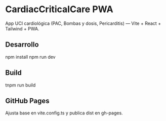 # CardiacCriticalCare PWA

App UCI cardiológica (PAC, Bombas y dosis, Pericarditis) — Vite + React + Tailwind + PWA.

## Desarrollo
npm install
npm run dev

## Build
tnpm run build

## GitHub Pages
Ajusta base en vite.config.ts y publica dist en gh-pages.

